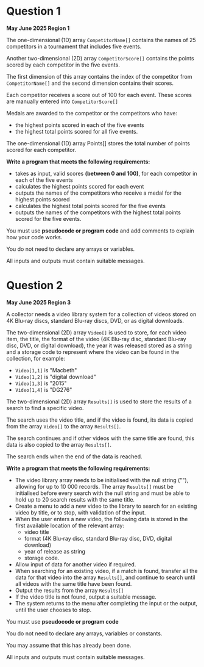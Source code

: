 # Question 1

__**May June 2025 Region 1**__

The one-dimensional (1D) array `CompetitorName[]` contains the names of 25 competitors in a
tournament that includes five events.


Another two-dimensional (2D) array `CompetitorScore[]` contains the points scored by each
competitor in the five events. 


The first dimension of this array contains the index of the competitor from `CompetitorName[]` and the second dimension contains their scores.


Each competitor receives a score out of 100 for each event. These scores are manually entered into `CompetitorScore[]`


Medals are awarded to the competitor or the competitors who have:
- the highest points scored in each of the five events
- the highest total points scored for all five events.


The one-dimensional (1D) array Points[] stores the total number of points scored for each
competitor.

__Write a program that meets the following requirements:__
- takes as input, valid scores **(between 0 and 100)**, for each competitor in each of the five events
- calculates the highest points scored for each event
- outputs the names of the competitors who receive a medal for the highest points scored
- calculates the highest total points scored for the five events
- outputs the names of the competitors with the highest total points scored for the five events.

You must use **pseudocode or program code** and add comments to explain how your code works.

You do not need to declare any arrays or variables.

All inputs and outputs must contain suitable messages.

# Question 2

__**May June 2025 Region 3**__

A collector needs a video library system for a collection of videos stored on 4K Blu-ray discs, standard Blu-ray discs, DVD, or as digital downloads. 

The two-dimensional (2D) array `Video[]` is used to store, for each video item, the title, the format of the video (4K Blu-ray disc, standard Blu-ray disc, DVD, or digital download), the year it was released stored as a string and a storage code to represent where the video can be found in the collection, for example:

- `Video[1,1]` is "Macbeth"
- `Video[1,2]` is "digital download"
- `Video[1,3]` is "2015"
- `Video[1,4]` is "DG276"

The two-dimensional (2D) array `Results[]` is used to store the results of a search to find a specific video. 

The search uses the video title, and if the video is found, its data is copied from the array `Video[]` to the array `Results[]`. 

The search continues and if other videos with the same title are found, this data is also copied to the array `Results[]`. 

The search ends when the end of the data is reached.

__Write a program that meets the following requirements:__
- The video library array needs to be initialised with the null string (""), allowing for up to 10 000 records. The array `Results[]` must be initialised before every search with the null string and must be able to hold up to 20 search results with the same title.
- Create a menu to add a new video to the library to search for an existing video by title, or to stop, with validation of the input.
- When the user enters a new video, the following data is stored in the first available location of the relevant array:
  - video title
  - format (4K Blu-ray disc, standard Blu-ray disc, DVD, digital download)
  - year of release as string
  - storage code.
- Allow input of data for another video if required.
- When searching for an existing video, if a match is found, transfer all the data for that video into the array `Results[]`, and continue to search until all videos with the same title have been found.
- Output the results from the array `Results[]`
- If the video title is not found, output a suitable message.
- The system returns to the menu after completing the input or the output, until the user chooses to stop.

You must use **pseudocode or program code**

You do not need to declare any arrays, variables or constants. 

You may assume that this has already been done.

All inputs and outputs must contain suitable messages.
